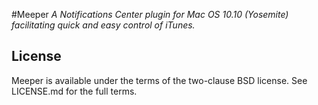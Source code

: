 #Meeper
*A Notifications Center plugin for Mac OS 10.10 (Yosemite) facilitating quick and easy control of iTunes.*

## License
Meeper is available under the terms of the two-clause BSD license. See LICENSE.md for the full terms.